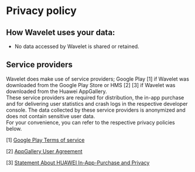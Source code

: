 # Privacy policy

## How Wavelet uses your data:
* No data accessed by Wavelet is shared or retained.

## Service providers 
Wavelet does make use of service providers; Google Play [1] if Wavelet was downloaded from the Google Play Store or HMS [2] [3] if Wavelet was downloaded from the Huawei AppGallery.  
These service providers are required for distribution, the in-app purchase and for delivering user statistics and crash logs in the respective developer console. The data collected by these service providers is anonymized and does not contain sensitive user data.   
For your convenience, you can refer to the respective privacy policies below.

[1] [Google Play Terms of service](https://play.google.com/intl/en_us/about/play-terms/index.html)

[2] [AppGallery User Agreement](https://consumer.huawei.com/minisite/cloudservice/hiapp/terms.htm?country=SG&branchid=1&language=en_US)

[3] [Statement About HUAWEI In-App-Purchase and Privacy](https://consumer.huawei.com/minisite/cloudservice/iap/common/b0/latest/privacy-statement.htm)